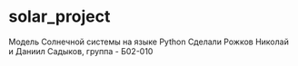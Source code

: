 # solar_project
Модель Солнечной системы на языке Python
Сделали Рожков Николай и Даниил Садыков, группа - Б02-010
